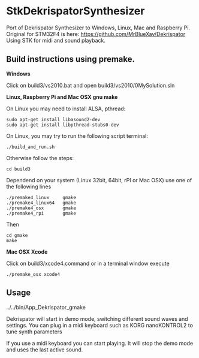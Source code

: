 # StkDekrispatorSynthesizer
Port of Dekrispator Synthesizer to Windows, Linux, Mac and Raspberry Pi. Original for STM32F4 is here: https://github.com/MrBlueXav/Dekrispator Using STK for midi and sound playback.

## Build instructions using premake.

**Windows**

Click on build3/vs2010.bat and open build3/vs2010/0MySolution.sln

**Linux, Raspberry Pi and Mac OSX gnu make**

On Linux you may need to install ALSA, pthread:

	sudo apt-get install libasound2-dev
	sudo apt-get install libpthread-stubs0-dev

On Linux, you may try to run the following script terminal:

	./build_and_run.sh

Otherwise follow the steps:

	cd build3

Dependend on your system (Linux 32bit, 64bit, rPI or Mac OSX) use one of the following lines

	./premake4_linux     gmake
	./premake4_linux64   gmake
	./premake4_osx       gmake
	./premake4_rpi       gmake

Then

	cd gmake
	make

**Mac OSX Xcode**
	
Click on build3/xcode4.command or in a terminal window execute
	
	./premake_osx xcode4

## Usage
../../bin/App_Dekrispator_gmake

Dekrispator will start in demo mode, switching different sound waves and settings.
You can plug in a midi keyboard such as KORG nanoKONTROL2 to tune synth parameters 

If you use a midi keyboard you can start playing. It will stop the demo mode and uses the 
last active sound.
